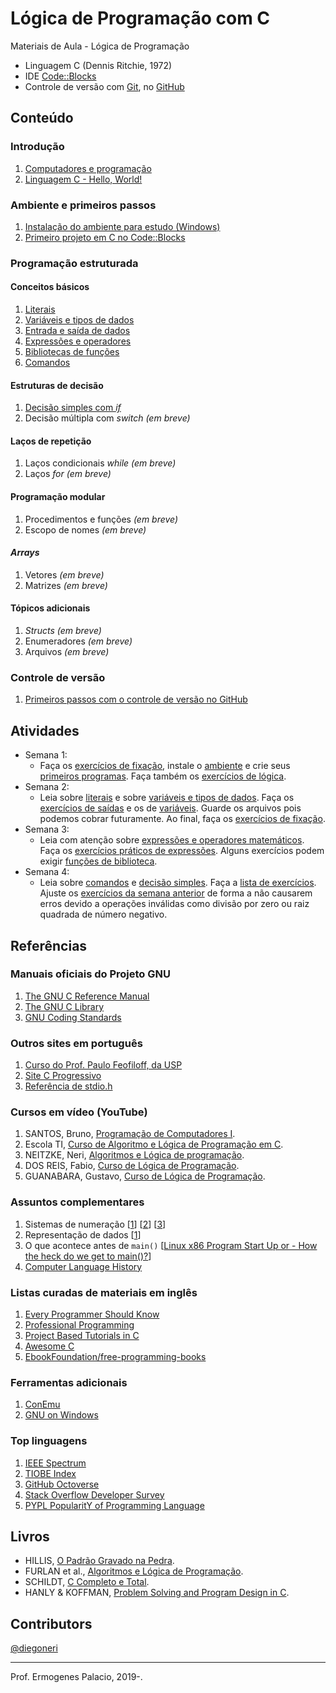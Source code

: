 # Lógica de Programação com C

Materiais de Aula - Lógica de Programação

* Linguagem C (Dennis Ritchie, 1972)
* IDE [Code::Blocks](http://www.codeblocks.org/)
* Controle de versão com [Git](https://git-scm.com/), no [GitHub](https://github.com/)

## Conteúdo

### Introdução

1. [Computadores e programação](https://docs.google.com/presentation/d/12fEBMU-ONu4uSnBLsxsbvzmswePdr1OYM7W_A32GWLA/edit?usp=sharing)
1. [Linguagem C - Hello, World!](https://docs.google.com/presentation/d/1037d31zuvv2WCOtZC4vfKUgfK_cJQiRz7KMpPml7U4M/edit?usp=sharing)

### Ambiente e primeiros passos

1. [Instalação do ambiente para estudo (Windows)](https://github.com/ermogenes/aulas-logica-programacao/blob/master/environment/ide_e_compilador.MD)
1. [Primeiro projeto em C no Code::Blocks](https://github.com/ermogenes/aulas-logica-programacao/blob/master/environment/codeblocks-c-primeiros-passos.MD)

### Programação estruturada

#### Conceitos básicos

1. [Literais](content/literals.MD)
1. [Variáveis e tipos de dados](content/variables_and_types.MD)
1. [Entrada e saída de dados](content/input_output.MD)
1. [Expressões e operadores](content/expressions_operators.MD)
1. [Bibliotecas de funções](content/standard_library_functions.MD)
1. [Comandos](content/statements.MD)

#### Estruturas de decisão
1. [Decisão simples com _if_](content/if.MD)
1. Decisão múltipla com _switch_ _(em breve)_

#### Laços de repetição
1. Laços condicionais _while_ _(em breve)_
1. Laços _for_ _(em breve)_
 
#### Programação modular
1. Procedimentos e funções _(em breve)_
1. Escopo de nomes _(em breve)_

#### _Arrays_
1. Vetores _(em breve)_
1. Matrizes _(em breve)_

#### Tópicos adicionais
1. _Structs_ _(em breve)_
1. Enumeradores _(em breve)_
1. Arquivos _(em breve)_

### Controle de versão

1. [Primeiros passos com o controle de versão no GitHub](https://github.com/ermogenes/aulas-logica-programacao/blob/master/environment/git-hw-remote.MD)

## Atividades

- Semana 1:
    - Faça os [exercícios de fixação](https://forms.gle/svvF5MrqK3S64NfR9), instale o [ambiente](https://github.com/ermogenes/aulas-logica-programacao/blob/master/environment/ide_e_compilador.MD) e crie seus [primeiros programas](https://github.com/ermogenes/aulas-logica-programacao/blob/master/environment/codeblocks-c-primeiros-passos.MD). Faça também os [exercícios de lógica](https://github.com/ermogenes/aulas-logica-programacao/blob/master/exercises/logica_1.MD).
- Semana 2:
    - Leia sobre [literais](https://github.com/ermogenes/aulas-logica-programacao/blob/master/content/literals.MD) e sobre [variáveis e tipos de dados](https://github.com/ermogenes/aulas-logica-programacao/blob/master/content/variables_and_types.MD). Faça os [exercícios de saídas](https://github.com/ermogenes/aulas-logica-programacao/blob/master/exercises/saida_1.MD) e os de [variáveis](https://github.com/ermogenes/aulas-logica-programacao/blob/master/exercises/variaveis_1.MD). Guarde os arquivos pois podemos cobrar futuramente. Ao final, faça os [exercícios de fixação](https://forms.gle/uwEsJ88PkP3aSbod7).
- Semana 3:
    - Leia com atenção sobre [expressões e operadores matemáticos](https://github.com/ermogenes/aulas-logica-programacao/blob/master/content/expressions_operators.MD). Faça os [exercícios práticos de expressões](https://github.com/ermogenes/aulas-logica-programacao/blob/master/exercises/expressoes_1.MD). Alguns exercícios podem exigir [funções de biblioteca](https://github.com/ermogenes/aulas-logica-programacao/blob/master/content/standard_library_functions.MD).
- Semana 4:
    - Leia sobre [comandos](content/statements.MD) e [decisão simples](content/if.MD). Faça a [lista de exercícios](exercises/decisao_simples_1.MD). Ajuste os [exercícios da semana anterior](exercises/expressoes_1.MD) de forma a não causarem erros devido a operações inválidas como divisão por zero ou raiz quadrada de número negativo.
    
## Referências

### Manuais oficiais do Projeto GNU

1. [The GNU C Reference Manual](https://www.gnu.org/software/gnu-c-manual/gnu-c-manual.html)
1. [The GNU C Library](https://www.gnu.org/software/libc/manual/html_mono/libc.html)
1. [GNU Coding Standards](https://www.gnu.org/prep/standards/standards.html)

### Outros sites em português

1. [Curso do Prof. Paulo Feofiloff, da USP](https://www.ime.usp.br/~pf/algoritmos/index.html)
1. [Site C Progressivo](https://www.cprogressivo.net/p/curso-de-c-online-para-iniciantes.html)
1. [Referência de stdio.h](http://www.cmaismais.com.br/)

### Cursos em vídeo (YouTube)

1. SANTOS, Bruno, [Programação de Computadores I](https://www.youtube.com/playlist?list=PLxPO1Jz8r37etkXp9gjAEL07hZXmc2o_Y).
1. Escola TI, [Curso de Algoritmo e Lógica de Programação em C](https://www.youtube.com/playlist?list=PL9PzDKD_B1nNpJxJ9kKFEWtN7Uzk6RpFa).
1. NEITZKE, Neri, [Algoritmos e Lógica de programação](https://www.youtube.com/playlist?list=PL7A8A8BBBF907A25A).
1. DOS REIS, Fabio, [Curso de Lógica de Programação](https://www.youtube.com/playlist?list=PLucm8g_ezqNpYL-z-lutCuBplhx9aqkdd).
1. GUANABARA, Gustavo, [Curso de Lógica de Programação](https://www.youtube.com/playlist?list=PLHz_AreHm4dmSj0MHol_aoNYCSGFqvfXV).

### Assuntos complementares

1. Sistemas de numeração [[1](http://www.inf.ufsc.br/~bosco.sobral/downloads/Livro-Java-Como-Programar-Deitel-Ed6/additional/addnlApps/jhtp6_appE_NumberSystems.pdf)] [[2](https://pt.wikibooks.org/wiki/Eletr%C3%B4nica_Digital/Sistemas_de_Numera%C3%A7%C3%A3o)] [[3](http://www.mecaweb.com.br/eletronica/content/e_numeracao)]
1. Representação de dados [[1](https://www.ntu.edu.sg/home/ehchua/programming/java/DataRepresentation.html)]
1. O que acontece antes de `main()` [[Linux x86 Program Start Up or - How the heck do we get to main()?](http://dbp-consulting.com/tutorials/debugging/linuxProgramStartup.html)]
1. [Computer Language History](https://www.levenez.com/lang/)

### Listas curadas de materiais em inglês

1. [Every Programmer Should Know](https://github.com/mtdvio/every-programmer-should-know)
1. [Professional Programming](https://github.com/charlax/professional-programming)
1. [Project Based Tutorials in C](https://github.com/rby90/Project-Based-Tutorials-in-C)
1. [Awesome C](https://github.com/kozross/awesome-c)
1. [EbookFoundation/free-programming-books](https://github.com/EbookFoundation/free-programming-books/blob/master/free-programming-books.md#c)

### Ferramentas adicionais

1. [ConEmu](https://conemu.github.io/)
1. [GNU on Windows](https://github.com/bmatzelle/gow/wiki)

### Top linguagens

1. [IEEE Spectrum](https://spectrum.ieee.org/at-work/innovation/the-2018-top-programming-languages)
1. [TIOBE Index](https://www.tiobe.com/tiobe-index/)
1. [GitHub Octoverse](https://octoverse.github.com/projects#languages)
1. [Stack Overflow Developer Survey](https://insights.stackoverflow.com/survey/2018/#most-popular-technologies)
1. [PYPL PopularitY of Programming Language](http://pypl.github.io/PYPL.html)

## Livros

- HILLIS, [O Padrão Gravado na Pedra](https://www.martinsfontespaulista.com.br/padrao-gravado-na-pedra-o-157104.aspx/p).
- FURLAN et al., [Algoritmos e Lógica de Programação](http://www.cengage.com.br/ls/algoritmos-e-logica-de-programacao-2a-edicao-revista-e-ampliada/).
- SCHILDT, [C Completo e Total](http://www.inf.ufpr.br/lesoliveira/download/c-completo-total.pdf).
- HANLY & KOFFMAN, [Problem Solving and Program Design in C](http://jeisson.ecci.ucr.ac.cr/tmp/books/cpp/Problem%20Solving%20and%20Program%20Design%20in%20C%20%5B2015%5D.pdf).

## Contributors

[@diegoneri](https://github.com/diegoneri)

----
Prof. Ermogenes Palacio, 2019-.
